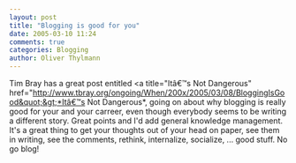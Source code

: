 ```yaml
---
layout: post
title: "Blogging is good for you"
date: 2005-03-10 11:24
comments: true
categories: Blogging
author: Oliver Thylmann
---
```



Tim Bray has a great post entitled &lt;a title=&quot;Itâ€™s Not Dangerous&quot; href=&quot;http://www.tbray.org/ongoing/When/200x/2005/03/08/BloggingIsGood&quot;&gt;*Itâ€™s Not Dangerous*, going on about why blogging is really good for your and your carreer, even though everybody seems to be writing a different story. Great points and I'd add general knowledge management. It's a great thing to get your thoughts out of your head on paper, see them in writing, see the comments, rethink, internalize, socialize, ... good stuff. No go blog!


